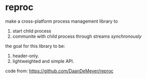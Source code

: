 # reproc
make a cross-platform process management library to
1. start child process
2. communite with child process through streams *synchronously*

the goal for this library to be:
1. header-only.
2. lightweighted and simple API.

code from: https://github.com/DaanDeMeyer/reproc
